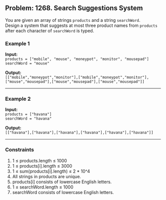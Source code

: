 ## Problem: 1268. Search Suggestions System

You are given an array of strings `products` and a string `searchWord`.  
Design a system that suggests at most three product names from `products` after each character of `searchWord` is typed.  

### Example 1
**Input:**  
`products = ["mobile", "mouse", "moneypot", "monitor", "mousepad"]`  
`searchWord = "mouse"`

**Output:**  
`[["mobile","moneypot","monitor"],["mobile","moneypot","monitor"],["mouse","mousepad"],["mouse","mousepad"],["mouse","mousepad"]]`

---

### Example 2
**Input:**  
`products = ["havana"]`  
`searchWord = "havana"`

**Output:**  
`[["havana"],["havana"],["havana"],["havana"],["havana"],["havana"]]`

---

### Constraints

1. 1 ≤ products.length ≤ 1000
2. 1 ≤ products[i].length ≤ 3000
3. 1 ≤ sum(products[i].length) ≤ 2 * 10^4
4. All strings in products are unique.
5. products[i] consists of lowercase English letters.
6. 1 ≤ searchWord.length ≤ 1000
7. searchWord consists of lowercase English letters.
